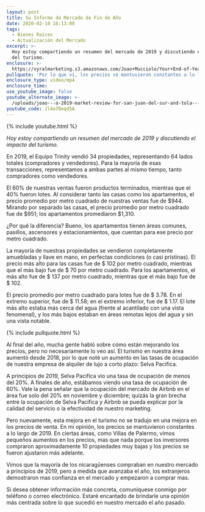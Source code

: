 ```yaml
---
layout: post
title: Su Informe de Mercado de Fin de Año
date: 2020-02-10 16:13:00
tags:
  - Bienes Raíces
  - Actualización del Mercado
excerpt: >-
  Hoy estoy compartiendo un resumen del mercado de 2019 y discutiendo el impacto
  del turismo.
enclosure: >-
  https://vyralmarketing.s3.amazonaws.com/Joao+Mucciolo/Your+End-of-Year+Market+Report.mp4
pullquote: 'Por lo que vi, los precios se mantuvieron constantes a lo largo del 2019.'
enclosure_type: video/mp4
enclosure_time:
use_youtube_image: false
youtube_alternate_image: >-
  /uploads/joao---a-2019-market-review-for-san-juan-del-sur-and-tola---una-revisión-del-mercado-2019-para-san-juan-del-sur-y-tola-youtube.jpg
youtube_code: Jl4o7Deqd5A
---
```


{% include youtube.html %}

*Hoy estoy compartiendo un resumen del mercado de 2019 y discutiendo el impacto del turismo.*

En 2019, el Equipo Trinity vendi&oacute; 34 propiedades, representando 64 lados totales (compradores y vendedores). Para la mayor&iacute;a de esas transacciones, representamos a ambas partes al mismo tiempo, tanto compradores como vendedores.

El 60% de nuestras ventas fueron productos terminados, mientras que el 40% fueron lotes. Al considerar tanto las casas como los apartamentos, el precio promedio por metro cuadrado de nuestras ventas fue de $944. Mirando por separado las casas, el precio promedio por metro cuadrado fue de $951; los apartamentos promediaron $1,310.

&iquest;Por qu&eacute; la diferencia? Bueno, los apartamentos tienen &aacute;reas comunes, pasillos, ascensores y estacionamientos, que cuentan para ese precio por metro cuadrado.

La mayor&iacute;a de nuestras propiedades se vendieron completamente amuebladas y llave en mano, en perfectas condiciones (o casi pr&iacute;stinas). El precio m&aacute;s alto para las casas fue de $ 102 por metro cuadrado, mientras que el m&aacute;s bajo fue de $ 70 por metro cuadrado. Para los apartamentos, el m&aacute;s alto fue de $ 137 por metro cuadrado, mientras que el m&aacute;s bajo fue de $ 102.

El precio promedio por metro cuadrado para lotes fue de $ 3.78. En el extremo superior, fue de $ 11.58; en el extremo inferior, fue de $ 1.17. El lote m&aacute;s alto estaba m&aacute;s cerca del agua (frente al acantilado con una vista fenomenal), y los m&aacute;s bajos estaban en &aacute;reas remotas lejos del agua y sin una vista notable.

{% include pullquote.html %}

Al final del a&ntilde;o, mucha gente habl&oacute; sobre c&oacute;mo est&aacute;n mejorando los precios, pero no necesariamente lo veo as&iacute;. El turismo en nuestra &aacute;rea aument&oacute; desde 2018, por lo que not&eacute; un aumento en las tasas de ocupaci&oacute;n de nuestra empresa de alquiler de lujo a corto plazo: Selva Pacifica.

A principios de 2019, Selva Pacifica vio una tasa de ocupaci&oacute;n de menos del 20%. A finales de a&ntilde;o, est&aacute;bamos viendo una tasa de ocupaci&oacute;n de 60%. Vale la pena se&ntilde;alar que la ocupaci&oacute;n del mercado de Airbnb en el &aacute;rea fue solo del 20% en noviembre y diciembre; quiz&aacute;s la gran brecha entre la ocupaci&oacute;n de Selva Pacifica y Airbnb se pueda explicar por la calidad del servicio o la efectividad de nuestro marketing.

Pero nuevamente, esta mejora en el turismo no se tradujo en una mejora en los precios de venta. En mi opini&oacute;n, los precios se mantuvieron constantes a lo largo de 2019. En ciertas &aacute;reas, como Villas de Palermo, vimos peque&ntilde;os aumentos en los precios, mas que nada porque los inversores compraron aproximadamente 10 propiedades muy bajas y los precios se fueron ajustaron m&aacute;s adelante.

Vimos que la mayor&iacute;a de los nicarag&uuml;enses compraban en nuestro mercado a principios de 2019, pero a medida que avanzaba el a&ntilde;o, los extranjeros demostraron mas confianza en el mercado y empezaron a comprar mas.

Si desea obtener informaci&oacute;n m&aacute;s concreta, comun&iacute;quese conmigo por tel&eacute;fono o correo electr&oacute;nico. Estar&eacute; encantado de brindarle una opini&oacute;n m&aacute;s centrada sobre lo que sucedi&oacute; en nuestro mercado el a&ntilde;o pasado.